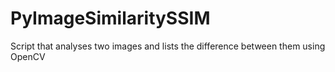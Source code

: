 # PyImageSimilaritySSIM
Script that analyses two images and lists the difference between them using OpenCV
